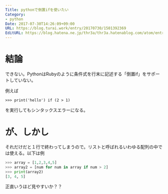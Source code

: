 ```yaml
---
Title: pythonで倒置ifを使いたい
Category:
- python
Date: 2017-07-30T14:26:09+09:00
URL: https://blog.turai.work/entry/20170730/1501392369
EditURL: https://blog.hatena.ne.jp/thr3a/thr3a.hatenablog.com/atom/entry/8599973812283949125
---
```


# 結論

できない。PythonはRubyのように条件式を行末に記述する「倒置if」をサポートしていない。

例えば

```
>>> print('hello') if (2 > 1)
```

を実行してもシンタックスエラーになる。

# が、しかし

それだけだと１行で終わってしまうので。リストと呼ばれるいわゆる配列の中では使える。以下は例

```python
>>> array = [1,2,3,4,5]
>>> array2 = [num for num in array if num > 2]
>>> print(array2)
[3, 4, 5]
```

正直いうほど見やすいか？？

